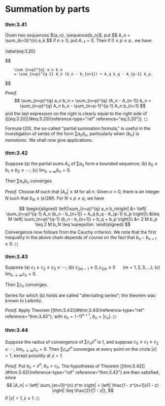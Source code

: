 # Summation by parts


### thm:3.41 
 Given two sequences
$\{a_n}, \sequence{b_n}$, put 
$$
A_n = \sum_{k=0}^{n\} a_k
$$
 if
$n \geq 0$; put $A_{-1} = 0$. Then if $0\leq p\leq q$ , we have

\label{eq:3.20}

$$

        \sum_{n=p}^{q} a_n b_n
        = \sum_{n=p}^{q-1} A_n (b_n - b_{n+1}) + A_q b_q - A_{p-1} b_p.
$$




*Proof.* 
$$
\sum_{n=p}^{q} a_n b_n
        = \sum_{n=p}^{q} (A_n - A_{n-1}) b_n
        = \sum_{n=p}^{q} A_n b_n - \sum_{n=p-1}^{q-1} A_n b_{n+1}
$$
 and
the last expression on the right is clearly equal to the right side of
(\[\[eq:3.20\]](#eq:3.20){reference-type="ref" reference="eq:3.20"}). ◻


Formula (20), the so-called "partial summation formula," is useful in
the investigation of series of the form $\sum a_n b_n$, particularly
when $\{b_n\}$ is monotonic. We shall now give applications.


### thm:3.42 
 Suppose 
(a) the partial sums $A_n$ of $\sum a_n$ form a bounded sequence; 
(b) $b_0 \geq b_1 \geq b_2 \geq \cdots$; 
(c) $\lim_{n \to \infty} b_n = 0$.

Then $\sum a_n b_n$ converges.



*Proof.* Choose $M$ such that $|A_n| \leq M$ for all $n$. Given
$\varepsilon > 0$, there is an integer $N$ such that
$b_N \leq (\varepsilon/2M)$. For $N \leq p \leq q$, we have

$$
\begin{aligned}
        \left|\sum_{n=p}^{q} a_n b_n\right|
        &= \left| \sum_{n=p}^{q-1} A_n (b_n - b_{n+1}) + A_q b_q - A_{p-1} b_p \right|\\ 
        &\leq M \left| \sum_{n=p}^{q-1} (b_n - b_{n+1}) + b_q + b_p \right|\\ 
        &= 2 M b_p \leq 2 M b_N \leq \varepsilon.
    \end{aligned}
$$
 Convergence now follows from the Cauchy criterion.
We note that the first inequality in the above chain depends of course
on the fact that $b_n - b_{n+1} \geq 0$. ◻



### thm:3.43 
 Suppose 
(a) $c_1 \geq c_2 \geq c_3 \geq \cdots$; 
(b) $c_{2m-1} \geq 0, c_{2m} \leq 0$ $\quad$ $(m = 1,2,3,\dots);$ 
(c) $\lim_{n \to \infty} c_n = 0$.

Then $\sum c_n$ converges.


Series for which (b) holds are called "alternating series"; the theorem
was known to Leibnitz.


*Proof.* Apply Theorem \[\[thm:3.43\]](#thm:3.43){reference-type="ref"
reference="thm:3.43"}, with $a_n = (-1)^{n+1}$, $b_n = |c_n|$. ◻



### thm:3.44 
 Suppose the radius of convergence of
$\sum c_n z^n$ is $1$, and suppose $c_0 \geq c_1 \geq c_2 \geq \cdots$,
$\lim_{n \to \infty} c_n = 0$. Then $\sum c_n z^n$ converges at every
point on the circle $|z| = 1$, except possibly at $z = 1$.



*Proof.* Put $a_n = z^n$, $b_n = c_n$. The hypotheses of Theorem
\[\[thm:3.42\]](#thm:3.42){reference-type="ref" reference="thm:3.42"} are
then satisfied, since 
$$
|A_n| 
        = \left| \sum_{m=0}^{n} z^m \right|
        = \left| \frac{1 - z^{n+1}}{1 - z} \right|
        \leq \frac{2}{|1 - z|},
$$
 if $|z|=1, z \neq 1$. ◻

